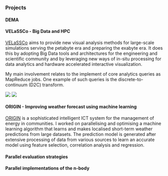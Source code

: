 ### Projects

#### DEMA

#### VELaSSCo - Big Data and HPC

[VELaSSCo](http://velassco.atosresearch.eu/) aims to provide new visual analysis methods for large-scale simulations serving the petabyte era and preparing the exabyte era. It does this by adopting Big Data tools and architectures for the engineering and scientific community and by leveraging new ways of in-situ processing for data analytics and hardware accelerated interactive visualization. 

My main involvement relates to the implement of core analytics queries as MapReduce jobs. One example of such queries is the discrete-to-continuum (D2C) transform.

<img class="thumb lightbox-photo" data-caption="Fluidised Bed d2c" src="fb-d2c.jpg" />
<img class="thumb lightbox-photo" data-caption="Spatial and temporal averaging" src="d2c.jpg" />

#### ORIGIN - Improving weather forecast using machine learning

[ORIGIN](http://www.origin-energy.eu) is a sophisticated intelligent ICT system for the management of energy in communities. I worked on parallelising and optimising a machine learning algorithm that learns and makes localised short-term weather predictions from large datasets. The prediction model is generated after extensive processing of data from various sources to learn an accurate model using feature selection, correlation analysis and regression.


#### Parallel evaluation strategies


#### Parallel implementations of the n-body 

